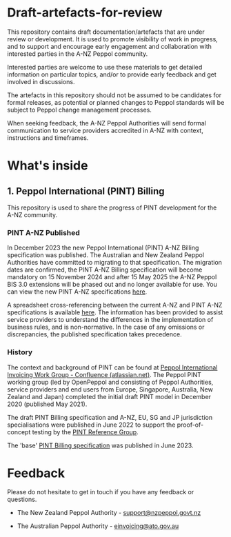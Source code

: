 # Draft-artefacts-for-review
This repository contains draft documentation/artefacts that are under review or development. It is used to promote visibility of work in progress, and to support and encourage early engagement and collaboration with interested parties in the A-NZ Peppol community. 

Interested parties are welcome to use these materials to get detailed information on particular topics, and/or to provide early feedback and get involved in discussions.

The artefacts in this repository should not be assumed to be candidates for formal releases, as potential or planned changes to Peppol standards will be subject to Peppol change management processes. 

When seeking feedback, the A-NZ Peppol Authorities will send formal communication to service providers accredited in A-NZ with context, instructions and timeframes. 


# What's inside

## 1. Peppol International (PINT) Billing

This repository is used to share the progress of PINT development for the A-NZ community. 

### PINT A-NZ Published
In December 2023 the new Peppol International (PINT) A-NZ Billing specification was published. The Australian and New Zealand Peppol Authorities have committed to migrating to that specification. The migration dates are confirmed, the PINT A-NZ Billing specification will become mandatory on 15 November 2024 and after 15 May 2025 the A-NZ Peppol BIS 3.0 extensions will be phased out and no longer available for use. You can view the new PINT A-NZ specifications [here](https://docs.peppol.eu/poac/aunz/).

A spreadsheet cross-referencing between the current A-NZ and PINT A-NZ specifications is available [here](https://github.com/A-NZ-PEPPOL/A-NZ-PEPPOL-BIS-3.0/blob/master/Validation%20documents/Cross%20Reference%20of%20current%20rules%20to%20PINT%20A-NZ.xlsx). The information has been provided to assist service providers to understand the differences in the implementation of business rules, and is non-normative. In the case of any omissions or discrepancies, the published specification takes precedence.

### History
The context and background of PINT can be found at [Peppol International Invoicing Work Group - Confluence (atlassian.net)](https://openpeppol.atlassian.net/wiki/spaces/PINT/overview). 
The Peppol PINT working group (led by OpenPeppol and consisting of Peppol Authorities, service providers and end users from Europe, Singapore, Australia, New Zealand and Japan) completed the initial draft PINT model in December 2020 (published May 2021). 

The draft PINT Billing specification and A-NZ, EU, SG and JP jurisdiction specialisations were published in June 2022 to support the proof-of-concept testing by the [PINT Reference Group](https://openpeppol.atlassian.net/wiki/spaces/PINTPoC/pages/2431942672/PINT+PoC+Reference+Group).  

The 'base' [PINT Billing specification](https://docs.peppol.eu/poac/pint/) was published in June 2023.


# Feedback

Please do not hesitate to get in touch if you have any feedback or questions.

* The New Zealand Peppol Authority - [support@nzpeppol.govt.nz](mailto:support@nzpeppol.govt.nz)

* The Australian Peppol Authority - [einvoicing@ato.gov.au](mailto:support@nzpeppol.govt.nz)
